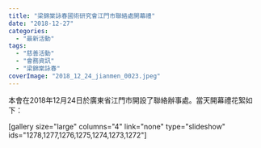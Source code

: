 ```yaml
---
title: "梁錦棠詠春國術研究會江門市聯絡處開幕禮"
date: "2018-12-27"
categories: 
  - "最新活動"
tags: 
  - "慈善活動"
  - "會務資訊"
  - "梁錦棠詠春"
coverImage: "2018_12_24_jianmen_0023.jpeg"
---
```


本會在2018年12月24日於廣東省江門市開設了聯絡辦事處。當天開幕禮花絮如下： <!--more-->

\[gallery size="large" columns="4" link="none" type="slideshow" ids="1278,1277,1276,1275,1274,1273,1272"\]
